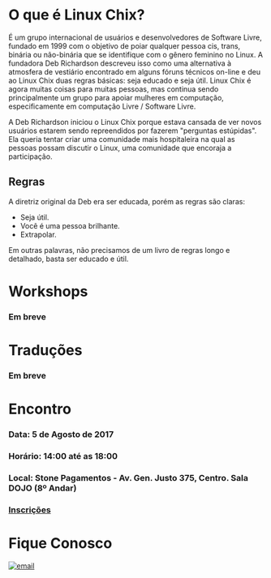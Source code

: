 # O que é Linux Chix?

 É um grupo internacional de usuários e desenvolvedores de Software Livre, fundado em 1999 com o objetivo de poiar qualquer pessoa cis, trans, binária ou não-binária que se identifique com o gênero feminino no Linux.
 A fundadora Deb Richardson descreveu isso como uma alternativa à atmosfera de vestiário encontrado em alguns fóruns técnicos on-line e deu ao Linux Chix duas regras básicas: seja educado e seja útil. 
  Linux Chix é agora muitas coisas para muitas pessoas, mas continua sendo principalmente um grupo para apoiar mulheres em computação, especificamente em computação Livre / Software Livre.

 A Deb Richardson iniciou o Linux Chix porque estava cansada de ver novos usuários estarem sendo repreendidos por fazerem "perguntas estúpidas". Ela queria tentar criar uma comunidade mais hospitaleira na qual as pessoas possam discutir o Linux, uma comunidade que encoraja a participação.

## Regras
 A diretriz original da Deb era ser educada, porém as regras são claras:
 - Seja útil. 
 - Você é uma pessoa brilhante. 
 - Extrapolar. 
 
 Em outras palavras, não precisamos de um livro de regras longo e detalhado, basta ser educado e útil.

# Workshops
### Em breve

# Traduções
### Em breve

# Encontro

### Data: 5 de Agosto de 2017 
### Horário: 14:00 até as 18:00
### Local: Stone Pagamentos - Av. Gen. Justo 375, Centro. Sala DOJO (8º Andar)

### [**Inscrições**](https://goo.gl/h2yKUt)

# Fique Conosco
[![email](http://icon-icons.com/icons2/272/PNG/72/Email_30017.png)](mailto:linuxchix.rj@gmail.com)
